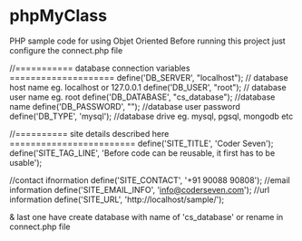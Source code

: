 # phpMyClass
PHP sample code for using Objet Oriented 
Before running this project just configure the connect.php file

//=========== database connection variables ====================
define('DB_SERVER', "localhost"); // database host name eg. localhost or 127.0.0.1
define('DB_USER', "root"); // database user name eg. root
define('DB_DATABASE', "cs_database"); //database name
define('DB_PASSWORD', ""); //database user password
define('DB_TYPE', 'mysql'); //database drive eg. mysql, pgsql, mongodb etc




//========== site details described here ========================
define('SITE_TITLE', 'Coder Seven');
define('SITE_TAG_LINE', 'Before code can be reusable, it first has to be usable');

//contact ifnormation
define('SITE_CONTACT', '+91 90088 90808');
//email information
define('SITE_EMAIL_INFO', 'info@coderseven.com');
//url information
define('SITE_URL', 'http://localhost/sample/');


& last one have create database with name of 'cs_database' or rename in connect.php file
